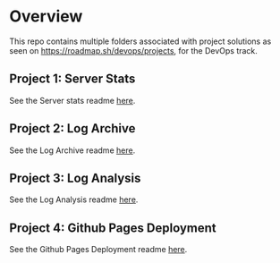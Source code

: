 # Overview

This repo contains multiple folders associated with project solutions as seen on <https://roadmap.sh/devops/projects>, for the DevOps track.

## Project 1: Server Stats

See the Server stats readme [here](projects/server-stats/README.md).

## Project 2: Log Archive

See the Log Archive readme [here](projects/log-archive/README.md).

## Project 3: Log Analysis

See the Log Analysis readme [here](projects/log-analysis/README.md).

## Project 4: Github Pages Deployment

See the Github Pages Deployment readme [here](projects/gh-deployment-workflow/README.md).
